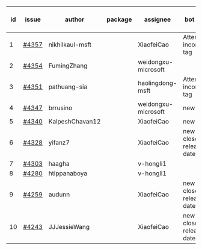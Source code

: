 | id | issue | author | package | assignee | bot advice | created date of issue | target release date | date from target |
| ------ | ------ | ------ | ------ | ------ | ------ | ------ | ------ | :-----: |
| 1 | [#4357](https://github.com/Azure/sdk-release-request/issues/4357) | nikhilkaul-msft |  | XiaofeiCao | Attention to inconsistent tag | 07-24 | 08-25 |  |
| 2 | [#4354](https://github.com/Azure/sdk-release-request/issues/4354) | FumingZhang |  | weidongxu-microsoft |  | 07-21 | 08-25 |  |
| 3 | [#4351](https://github.com/Azure/sdk-release-request/issues/4351) | pathuang-sia |  | haolingdong-msft | Attention to inconsistent tag | 07-20 | 08-25 |  |
| 4 | [#4347](https://github.com/Azure/sdk-release-request/issues/4347) | brrusino |  | weidongxu-microsoft | new issue. | 07-20 | 08-25 |  |
| 5 | [#4340](https://github.com/Azure/sdk-release-request/issues/4340) | KalpeshChavan12 |  | XiaofeiCao | new issue. | 07-15 | 08-25 |  |
| 6 | [#4328](https://github.com/Azure/sdk-release-request/issues/4328) | yifanz7 |  | XiaofeiCao | new issue. close to release date.  | 07-11 | 07-28 | 2 |
| 7 | [#4303](https://github.com/Azure/sdk-release-request/issues/4303) | haagha |  | v-hongli1 |  | 06-29 |  | 0 |
| 8 | [#4280](https://github.com/Azure/sdk-release-request/issues/4280) | htippanaboya |  | v-hongli1 |  | 06-26 |  | 0 |
| 9 | [#4259](https://github.com/Azure/sdk-release-request/issues/4259) | audunn |  | XiaofeiCao | new issue. close to release date.  | 06-21 | 07-28 | 2 |
| 10 | [#4243](https://github.com/Azure/sdk-release-request/issues/4243) | JJJessieWang |  | XiaofeiCao | new issue. close to release date.  | 06-13 | 07-28 | 2 |
